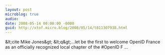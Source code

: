 ```yaml
---
layout: post
microblog: true
audio: 
date: 2008-05-14 00:00:00 -0000
guid: http://xtof.micro.blog/2008/05/14/t811307938.html
---
```

&amp;lt;cite Mike Jones&amp;gt; &amp;lt;q&amp;gt;...let be the first to welcome OpenID France as an officially recognized local chapter of the #OpenID F ...
